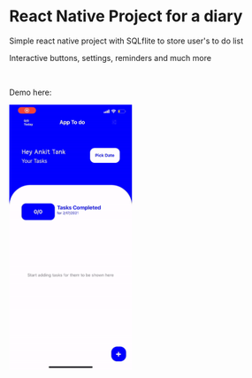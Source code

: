 <h1> React Native Project for a diary </h1>
<p> Simple react native project with SQLflite to store user's to do list </p>
<p> Interactive buttons, settings, reminders and much more </p>
<br>
<p> Demo here: </p>
<img style="max-height: 480px" src="https://github.com/ankittrehan2000/rn-to-do/blob/master/gitf.gif" />
